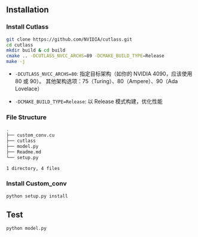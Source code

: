 ## Installation

### Install Cutlass


```bash
git clone https://github.com/NVIDIA/cutlass.git
cd cutlass 
mkdir build & cd build
cmake .. -DCUTLASS_NVCC_ARCHS=89 -DCMAKE_BUILD_TYPE=Release
make -j
```

- `-DCUTLASS_NVCC_ARCHS=80`: 指定目标架构（如你的 NVIDIA 4090，应该使用 80 或 90）。
其他架构选项：75（Turing）、80（Ampere）、90（Ada Lovelace）

- `-DCMAKE_BUILD_TYPE=Release`: 以 Release 模式构建，优化性能

### File Structure

```bash
.
├── custom_conv.cu
├── cutlass
├── model.py
├── Readme.md
└── setup.py

1 directory, 4 files
```

### Install Custom_conv

```bash
python setup.py install 
```


## Test

```bash
python model.py
```
